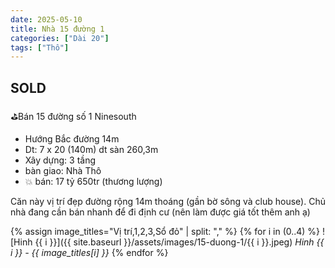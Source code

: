 ```yaml
---
date: 2025-05-10
title: Nhà 15 đường 1
categories: ["Dài 20"]
tags: ["Thô"] 
---
```


## SOLD

⛳️Bán 15 đường số 1 Ninesouth
- Hướng Bắc đường 14m
- Dt: 7 x 20 (140m) dt sàn 260,3m
- Xây dựng: 3 tầng
- bàn giao: Nhà Thô
- 💥 bán: 17 tỷ 650tr (thương lượng)

Căn này vị trí đẹp đường rộng 14m thoáng (gần bờ sông và club house). Chủ nhà đang cần bán nhanh để đi định cư (nên làm được giá tốt thêm anh ạ)

{% assign image_titles="Vị trí,1,2,3,Sổ đỏ" | split: "," %}
{% for i in (0..4) %}
![Hinh {{ i }}]({{ site.baseurl }}/assets/images/15-duong-1/{{ i }}.jpeg)
_Hinh {{ i }} - {{ image_titles[i] }}_
{% endfor %}
